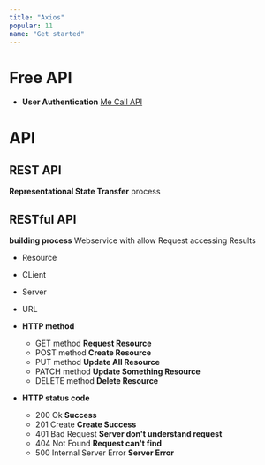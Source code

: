 ```yaml
---
title: "Axios"
popular: 11
name: "Get started"
---
```


# Free API

- **User Authentication** [Me Call API](https://mecallapi.com/)

# API

## REST API

**Representational State Transfer** process

## RESTful API

**building process** Webservice with allow Request accessing Results

- Resource
- CLient
- Server
- URL

- **HTTP method**

  - GET method **Request Resource**
  - POST method **Create Resource**
  - PUT method **Update All Resource**
  - PATCH method **Update Something Resource**
  - DELETE method **Delete Resource**

- **HTTP status code**
  - 200 Ok **Success**
  - 201 Create **Create Success**
  - 401 Bad Request **Server don't understand request**
  - 404 Not Found **Request can't find**
  - 500 Internal Server Error **Server Error**
